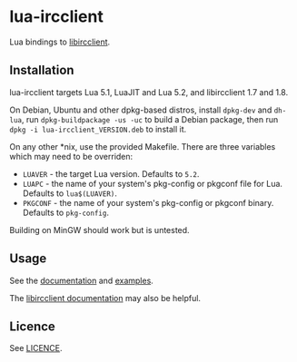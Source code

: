 # lua-ircclient

Lua bindings to [libircclient](http://www.ulduzsoft.com/linux/libircclient/).

## Installation

lua-ircclient targets Lua 5.1, LuaJIT and Lua 5.2, and libircclient 1.7 and 1.8.

On Debian, Ubuntu and other dpkg-based distros, install `dpkg-dev` and `dh-lua`, run
`dpkg-buildpackage -us -uc` to build a Debian package, then run `dpkg -i lua-ircclient_VERSION.deb`
to install it.

On any other *nix, use the provided Makefile. There are three variables which may need to be
overriden:

- `LUAVER` - the target Lua version. Defaults to `5.2`.
- `LUAPC` - the name of your system's pkg-config or pkgconf file for Lua. Defaults to
  `lua$(LUAVER)`.
- `PKGCONF` - the name of your system's pkg-config or pkgconf binary. Defaults to `pkg-config`.

Building on MinGW should work but is untested.

## Usage

See the [documentation](doc/ircclient.md) and [examples](examples).

The [libircclient documentation](http://www.ulduzsoft.com/libircclient/) may also be helpful.

## Licence

See [LICENCE](LICENCE).
